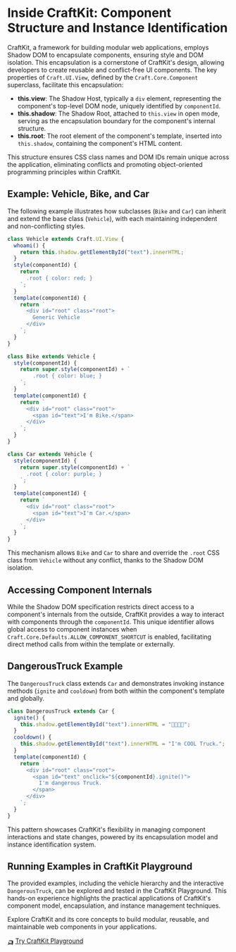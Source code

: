 # Inside CraftKit: Component Structure and Instance Identification

CraftKit, a framework for building modular web applications, employs Shadow DOM to encapsulate components, ensuring style and DOM isolation. This encapsulation is a cornerstone of CraftKit's design, allowing developers to create reusable and conflict-free UI components. The key properties of `Craft.UI.View`, defined by the `Craft.Core.Component` superclass, facilitate this encapsulation:

- **this.view**: The Shadow Host, typically a `div` element, representing the component's top-level DOM node, uniquely identified by `componentId`.
- **this.shadow**: The Shadow Root, attached to `this.view` in open mode, serving as the encapsulation boundary for the component's internal structure.
- **this.root**: The root element of the component's template, inserted into `this.shadow`, containing the component's HTML content.

This structure ensures CSS class names and DOM IDs remain unique across the application, eliminating conflicts and promoting object-oriented programming principles within CraftKit.

## Example: Vehicle, Bike, and Car

The following example illustrates how subclasses (`Bike` and `Car`) can inherit and extend the base class (`Vehicle`), with each maintaining independent and non-conflicting styles.

```javascript
class Vehicle extends Craft.UI.View {
  whoami() {
    return this.shadow.getElementById("text").innerHTML;
  }
  style(componentId) {
    return `
      .root { color: red; }
    `;
  }
  template(componentId) {
    return `
      <div id="root" class="root">
        Generic Vehicle
      </div>
    `;
  }
}

class Bike extends Vehicle {
  style(componentId) {
    return super.style(componentId) + `
        .root { color: blue; }
    `;
  }
  template(componentId) {
    return `
      <div id="root" class="root">
        <span id="text">I'm Bike.</span>
      </div>
    `;
  }
}

class Car extends Vehicle {
  style(componentId) {
    return super.style(componentId) + `
      .root { color: purple; }
    `;
  }
  template(componentId) {
    return `
      <div id="root" class="root">
        <span id="text">I'm Car.</span>
      </div>
    `;
  }
}
```

This mechanism allows `Bike` and `Car` to share and override the `.root` CSS class from `Vehicle` without any conflict, thanks to the Shadow DOM isolation.

## Accessing Component Internals

While the Shadow DOM specification restricts direct access to a component's internals from the outside, CraftKit provides a way to interact with components through the `componentId`. This unique identifier allows global access to component instances when `Craft.Core.Defaults.ALLOW_COMPONENT_SHORTCUT` is enabled, facilitating direct method calls from within the template or externally.

## DangerousTruck Example

The `DangerousTruck` class extends `Car` and demonstrates invoking instance methods (`ignite` and `cooldown`) from both within the component's template and globally.

```javascript
class DangerousTruck extends Car {
  ignite() {
    this.shadow.getElementById("text").innerHTML = "🚛🔥🔥🔥";
  }
  cooldown() {
    this.shadow.getElementById("text").innerHTML = "I'm COOL Truck.";
  }
  template(componentId) {
    return `
      <div id="root" class="root">
        <span id="text" onclick="${componentId}.ignite()">
          I'm dangerous Truck.
        </span>
      </div>
    `;
  }
}
```

This pattern showcases CraftKit's flexibility in managing component interactions and state changes, powered by its encapsulation model and instance identification system.

## Running Examples in CraftKit Playground

The provided examples, including the vehicle hierarchy and the interactive `DangerousTruck`, can be explored and tested in the CraftKit Playground. This hands-on experience highlights the practical applications of CraftKit's component model, encapsulation, and instance management techniques.

Explore CraftKit and its core concepts to build modular, reusable, and maintainable web components in your applications.

🛺 [Try CraftKit Playground](https://github.com/craftkit/craftkit-playground)
